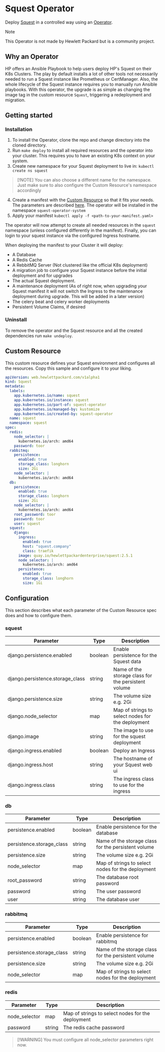 # Squest Operator

Deploy [Squest](https://github.com/HewlettPackard/squest) in a controlled way using an [Operator](https://kubernetes.io/docs/concepts/extend-kubernetes/operator/). 

> [!NOTE]
> This Operator is not made by Hewlett Packard but is a community project. 


## Why an Operator

HP offers an Ansible Playbook to help users deploy HP's Squest on their K8s Clusters. The play by default installs a lot of other tools not necessarily needed to run a Squest instance like Prometheus or CertManager. Also, the whole lifecycle of the Squest instance requires you to manually run Ansible playbooks. With this operator, the upgrade is as simple as changing the image tag in the custom resource `Squest`, triggering a redeployment and migration.

## Getting started

### Installation

1. To install the Operator, clone the repo and change directory into the cloned directory.
2. Run `make deploy` to install all required resources and the operator into your cluster. This requires you to have an existing K8s context on your system.
3. Create new namespace for your Squest deployment to live in: `kubectl create ns squest` 

> [!NOTE] You can also choose a different name for the namespace. Just make sure to also configure the Custom Resource's namespace accordingly

4. Create a manifest with the [Custom Resource](#custom-resource) so that it fits your needs. The parameters are described [here](#configuration). The operator will be installed in the namespace `squest-operator-system`
5. Apply your manifest `kubectl apply -f <path-to-your-manifest.yaml>`

The operator will now attempt to create all needed resources in the `squest` namespace (unless configured differently in the manifest). Finally, you can login to your squest instance via the configured Ingress hostname.

When deploying the manifest to your Cluster it will deploy:

- A Database
- A Redis Cache
- A RebbitMQ Server (Not clustered like the official K8s deployment)
- A migration job to configure your Squest instance before the initial deployment and for upgrades
- The actual Squest deployment.
- A maintenance deployment (As of right now, when upgrading your Squest manifest it will not switch the Ingress to the maintenance deployment during upgrade. This will be added in a later version)
- The celery beat and celery worker deployments
- Persistent Volume Claims, if desired

### Uninstall

To remove the operator and the Squest resource and all the created dependencies run `make undeploy`.

## Custom Resource

This custom resource defines your Squest environment and configures all the resources. Copy this sample and configure it to your liking.

```yaml
apiVersion: web.hewlettpackard.com/v1alpha1
kind: Squest
metadata:
  labels:
    app.kubernetes.io/name: squest
    app.kubernetes.io/instance: squest
    app.kubernetes.io/part-of: squest-operator
    app.kubernetes.io/managed-by: kustomize
    app.kubernetes.io/created-by: squest-operator
  name: squest
  namespace: squest
spec:
  redis:
    node_selector: |
      kubernetes.io/arch: amd64
    password: toor
  rabbitmq:
    persistence: 
      enabled: true
      storage_class: longhorn
      size: 2Gi
    node_selector: |
      kubernetes.io/arch: amd64
  db:
    persistence: 
      enabled: true
      storage_class: longhorn
      size: 2Gi
    node_selector: |
      kubernetes.io/arch: amd64
    root_password: toor
    password: toor
    user: squest
  squest:
    django:
      ingress:
        enabled: true
        host: "squest.company"
        class: traefik
      image: quay.io/hewlettpackardenterprise/squest:2.5.1
      node_selector: |
        kubernetes.io/arch: amd64
      persistence:
        enabled: true
        storage_class: longhorn
        size: 1Gi
```

## Configuration

This section describes what each parameter of the Custom Resource spec does and how to configure them.

### squest


| Parameter                        | Type    | Description                                         |
| -------------------------------- | ------- | --------------------------------------------------- |
| django.persistence.enabled       | boolean | Enable persistence for the Squest data              |
| django.persistence.storage_class | string  | Name of the storage class for the persistent volume |
| django.persistence.size          | string  | The volume size e.g. 2Gi                            |
| django.node_selector             | map     | Map of strings to select nodes for the deployment   |
| django.image                     | string  | The image to use for the squest deployment          |
| django.ingress.enabled           | boolean | Deploy an Ingress                                   |
| django.ingress.host              | string  | The hostname of your Squest web ui                  |
| django.ingress.class             | string  | The ingress class to use for the ingress            |


### db

| Parameter                 | Type    | Description                                         |
| ------------------------- | ------- | --------------------------------------------------- |
| persistence.enabled       | boolean | Enable persistence for the database                 |
| persistence.storage_class | string  | Name of the storage class for the persistent volume |
| persistence.size          | string  | The volume size e.g. 2Gi                            |
| node_selector             | map     | Map of strings to select nodes for the deployment   |
| root_password             | string  | The database root password                          |
| password                  | string  | The user password                                   |
| user                      | string  | The database user                                   |


### rabbitmq


| Parameter                 | Type    | Description                                         |
| ------------------------- | ------- | --------------------------------------------------- |
| persistence.enabled       | boolean | Enable persistence for rabbitmq                 |
| persistence.storage_class | string  | Name of the storage class for the persistent volume |
| persistence.size          | string  | The volume size e.g. 2Gi                            |
| node_selector             | map     | Map of strings to select nodes for the deployment   |

### redis


| Parameter     | Type   | Description                                       |
| ------------- | ------ | ------------------------------------------------- |
| node_selector | map    | Map of strings to select nodes for the deployment |
| password      | string | The redis cache password                          |


>[!WARNING] You must configure all node_selector parameters right now.
